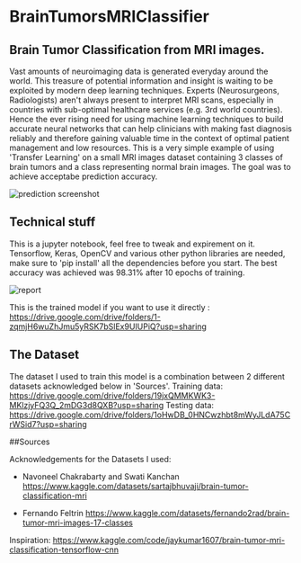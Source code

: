# BrainTumorsMRIClassifier

## Brain Tumor Classification from MRI images.

Vast amounts of neuroimaging data is generated everyday around the world. This treasure of potential information and insight is waiting to be exploited by modern deep learning techniques. Experts (Neurosurgeons, Radiologists) aren't always present to interpret MRI scans, especially in countries with sub-optimal healthcare services (e.g. 3rd world countries). Hence the ever rising need for using machine learning techniques to build accurate neural networks that can help clinicians with making fast diagnosis reliably and therefore gaining valuable time in the context of optimal patient management and low resources. This is a very simple example of using 'Transfer Learning' on a small MRI images dataset containing 3 classes of brain tumors and a class representing normal brain images. The goal was to achieve acceptabe prediction accuracy.

![prediction screenshot](https://user-images.githubusercontent.com/39844459/227055889-0016b9f7-3c1b-4318-a689-7cee02c10eeb.png)

## Technical stuff
This is a jupyter notebook, feel free to tweak and expirement on it.
Tensorflow, Keras, OpenCV and various other python libraries are needed, make sure to 'pip install' all the dependencies before you start.
The best accuracy was achieved was 98.31% after 10 epochs of training.

![report](https://user-images.githubusercontent.com/39844459/227056678-cbffc4ad-d6a3-428b-a387-442204982520.png)

This is the trained model if you want to use it directly : 
https://drive.google.com/drive/folders/1-zqmjH6wuZhJmu5yRSK7bSlEx9UIUPiQ?usp=sharing

## The Dataset
The dataset I used to train this model is a combination between 2 different datasets acknowledged below in 'Sources'.
Training data:
https://drive.google.com/drive/folders/19jxQMMKWK3-MKlzjyFQ3Q_2mDG3d8QXB?usp=sharing
Testing data:
https://drive.google.com/drive/folders/1oHwDB_0HNCwzhbt8mWyJLdA75CrWSid7?usp=sharing

##Sources

Acknowledgements for the Datasets I used: 

* Navoneel Chakrabarty and Swati Kanchan
https://www.kaggle.com/datasets/sartajbhuvaji/brain-tumor-classification-mri

* Fernando Feltrin
https://www.kaggle.com/datasets/fernando2rad/brain-tumor-mri-images-17-classes


Inspiration: https://www.kaggle.com/code/jaykumar1607/brain-tumor-mri-classification-tensorflow-cnn
